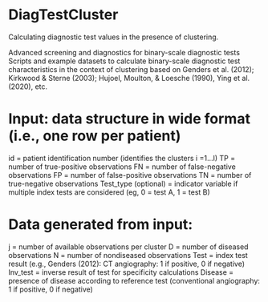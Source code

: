 # DiagTestCluster
Calculating diagnostic test values in the presence of clustering.

Advanced screening and diagnostics for binary-scale diagnostic tests
Scripts and example datasets to calculate binary-scale diagnostic test characteristics in the context of clustering
based on Genders et al. (2012); Kirkwood & Sterne (2003); Hujoel, Moulton, & Loesche (1990), Ying et al. (2020), etc.

# Input: data structure in wide format (i.e., one row per patient)
id = patient identification number (identifies the clusters i =1…I)
TP = number of true-positive observations
FN = number of false-negative observations
FP = number of false-positive observations
TN = number of true-negative observations
Test_type (optional) = indicator variable if multiple index tests are considered (eg, 0 = test A, 1 = test B)

# Data generated from input:
j = number of available observations per cluster
D = number of diseased observations
N = number of nondiseased observations
Test = index test result (e.g., Genders (2012): CT angiography: 1 if positive, 0 if negative)
Inv_test = inverse result of test for specificity calculations
Disease = presence of disease according to reference test (conventional angiography: 1 if positive, 0 if negative)
